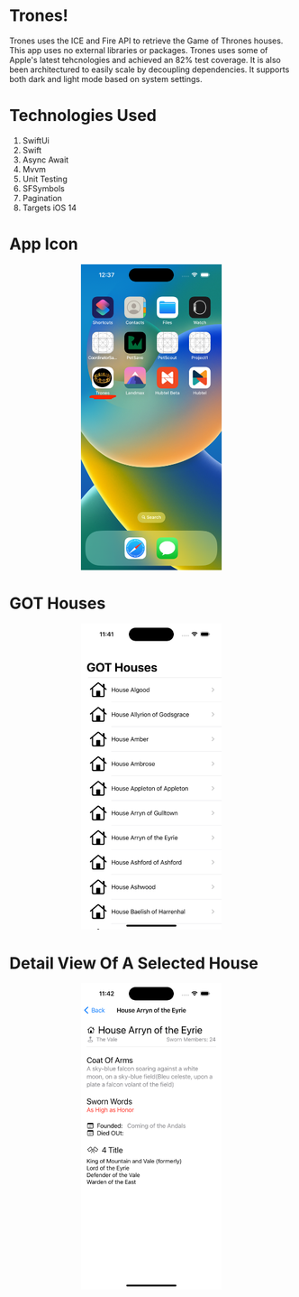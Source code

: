 # Trones!
Trones uses the ICE and Fire API to retrieve the Game of Thrones houses. This app uses no external libraries or packages. Trones uses some of Apple's latest tehcnologies and achieved an 82% test coverage. It is also been architectured to easily scale by decoupling dependencies. It supports both dark and light mode based on system settings.  

# Technologies Used 
1. SwiftUi
2. Swift 
3. Async Await
4. Mvvm
5. Unit Testing
6. SFSymbols
7. Pagination
8. Targets iOS 14

# App Icon
  <p align="center">
  <img src="https://github.com/diayan/trones/blob/main/Simulator%20Screen%20Shot%20-%20iPhone%2014%20Pro%20-%202022-10-28%20at%2000.37.15.png" width="250"/>
  </p>

# GOT Houses
  <p align="center">
  <img src="https://github.com/diayan/trones/blob/main/Simulator%20Screen%20Shot%20-%20iPhone%2014%20Pro%20-%202022-10-27%20at%2023.41.58.png" width="250"/>
  </p>
  
 # Detail View Of A Selected House
  <p align="center">
  <img src="https://github.com/diayan/trones/blob/main/Simulator%20Screen%20Shot%20-%20iPhone%2014%20Pro%20-%202022-10-27%20at%2023.42.13.png" width="250"/>
  </p>
